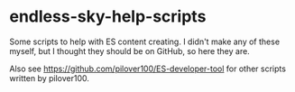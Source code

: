 # endless-sky-help-scripts

Some scripts to help with ES content creating. I didn't make any of these myself, but I thought they should be on GitHub, so here they are.

Also see https://github.com/pilover100/ES-developer-tool for other scripts written by pilover100.
